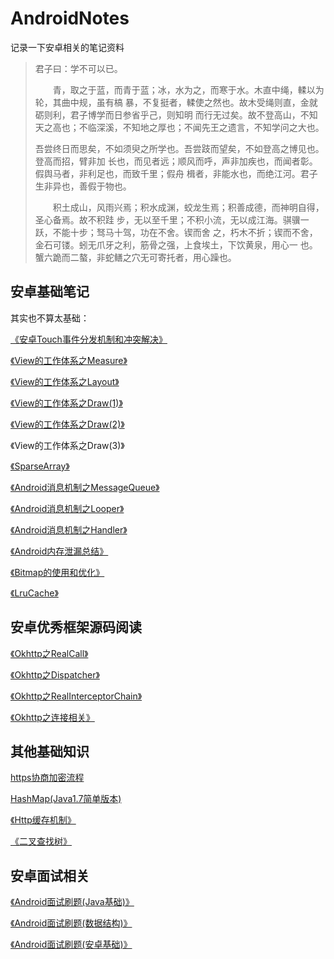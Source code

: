

# AndroidNotes


记录一下安卓相关的笔记资料



> 君子曰：学不可以已。
>
>　　青，取之于蓝，而青于蓝；冰，水为之，而寒于水。木直中绳，輮以为轮，其曲中规，虽有槁
> 暴，不复挺者，輮使之然也。故木受绳则直，金就砺则利，君子博学而日参省乎己，则知明
> 而行无过矣。故不登高山，不知天之高也；不临深溪，不知地之厚也；不闻先王之遗言，不知学问之大也。   
> 
>   吾尝终日而思矣，不如须臾之所学也。吾尝跂而望矣，不如登高之博见也。登高而招，臂非加
> 长也，而见者远；顺风而呼，声非加疾也，而闻者彰。假舆马者，非利足也，而致千里；假舟 
> 楫者，非能水也，而绝江河。君子生非异也，善假于物也。   
> 
>　　积土成山，风雨兴焉；积水成渊，蛟龙生焉；积善成德，而神明自得，圣心备焉。故不积跬
> 步，无以至千里；不积小流，无以成江海。骐骥一跃，不能十步；驽马十驾，功在不舍。锲而舍
> 之，朽木不折；锲而不舍，金石可镂。蚓无爪牙之利，筋骨之强，上食埃土，下饮黄泉，用心一
> 也。蟹六跪而二螯，非蛇鳝之穴无可寄托者，用心躁也。
　　
　　

## 安卓基础笔记

其实也不算太基础：

[《安卓Touch事件分发机制和冲突解决》](https://github.com/DingoDemon/AndroidNotes/blob/master/AndroidBasicKnowledgeNotes/%E5%AE%89%E5%8D%93Touch%E4%BA%8B%E4%BB%B6%E5%88%86%E5%8F%91%E6%9C%BA%E5%88%B6%E5%92%8C%E5%86%B2%E7%AA%81%E8%A7%A3%E5%86%B3.md)

[《View的工作体系之Measure》](https://github.com/DingoDemon/AndroidNotes/blob/master/AndroidBasicKnowledgeNotes/View%E7%9A%84%E5%B7%A5%E4%BD%9C%E4%BD%93%E7%B3%BB%E4%B9%8BMeasure.md)

[《View的工作体系之Layout》](https://github.com/DingoDemon/AndroidNotes/blob/master/AndroidBasicKnowledgeNotes/View%E7%9A%84%E5%B7%A5%E4%BD%9C%E4%BD%93%E7%B3%BB%E4%B9%8BLayout.md)


[《View的工作体系之Draw(1)》](https://github.com/DingoDemon/AndroidNotes/blob/master/AndroidBasicKnowledgeNotes/View%E7%9A%84%E5%B7%A5%E4%BD%9C%E4%BD%93%E7%B3%BB%E4%B9%8BDraw(1).md)

[《View的工作体系之Draw(2)》](https://github.com/DingoDemon/AndroidNotes/blob/master/AndroidBasicKnowledgeNotes/View%E7%9A%84%E5%B7%A5%E4%BD%9C%E4%BD%93%E7%B3%BB%E4%B9%8BDraw(2).md)

《View的工作体系之Draw(3)》
 
 [《SparseArray》](https://github.com/DingoDemon/AndroidNotes/blob/master/AndroidBasicKnowledgeNotes/SparseArray.md)
 
 [《Android消息机制之MessageQueue》](https://github.com/DingoDemon/AndroidNotes/blob/master/AndroidBasicKnowledgeNotes/MessageQueue.md)
 
 [《Android消息机制之Looper》](https://github.com/DingoDemon/AndroidNotes/blob/master/AndroidBasicKnowledgeNotes/Looper.md)
 
 [《Android消息机制之Handler》](https://github.com/DingoDemon/AndroidNotes/blob/master/AndroidBasicKnowledgeNotes/Handler.md)
 
 
 [《Android内存泄漏总结》](https://github.com/DingoDemon/AndroidNotes/blob/master/AndroidBasicKnowledgeNotes/Android%E5%86%85%E5%AD%98%E6%B3%84%E6%BC%8F%E6%80%BB%E7%BB%93.md)
 
 
 [《Bitmap的使用和优化》](https://github.com/DingoDemon/AndroidNotes/blob/master/AndroidBasicKnowledgeNotes/Bitmap.md)
 
  [《LruCache》]( https://github.com/DingoDemon/AndroidNotes/blob/master/AndroidBasicKnowledgeNotes/LruCache.md)

 
## 安卓优秀框架源码阅读

[《Okhttp之RealCall》](https://github.com/DingoDemon/AndroidNotes/blob/master/AndroidFrameSourceCodeReadNotes/okhttp/Okhttp_Source_Code_RealCall.md)

[《Okhttp之Dispatcher》](https://github.com/DingoDemon/AndroidNotes/blob/master/AndroidFrameSourceCodeReadNotes/okhttp/Okhttp_Source_Code_Dispatcher.md)

[《Okhttp之RealInterceptorChain》](https://github.com/DingoDemon/AndroidNotes/blob/master/AndroidFrameSourceCodeReadNotes/okhttp/Okhttp_Source_Code_RealInterceptorChain.md)


[《Okhttp之连接相关》](https://github.com/DingoDemon/AndroidNotes/blob/master/AndroidFrameSourceCodeReadNotes/okhttp/Okhttp_Source_Code_connection_about.md)

## 其他基础知识

[https协商加密流程](https://github.com/DingoDemon/AndroidNotes/blob/master/OtherBasicKnowledge/https%E5%8D%8F%E5%95%86%E5%8A%A0%E5%AF%86%E6%B5%81%E7%A8%8B.md)

[HashMap(Java1.7简单版本)](https://github.com/DingoDemon/AndroidNotes/blob/master/OtherBasicKnowledge/HashMap.md)

[《Http缓存机制》](https://github.com/DingoDemon/AndroidNotes/blob/master/OtherBasicKnowledge/HttpCache.md)

[《二叉查找树》](https://github.com/DingoDemon/AndroidNotes/blob/master/OtherBasicKnowledge/BinarySearchTree.md)

## 安卓面试相关
[《Android面试刷题(Java基础)》](https://github.com/DingoDemon/AndroidNotes/blob/master/InterviewAbout/Android%E9%9D%A2%E8%AF%95%E5%88%B7%E9%A2%98(Java%E5%9F%BA%E7%A1%80).md)

[《Android面试刷题(数据结构)》](https://github.com/DingoDemon/AndroidNotes/blob/master/InterviewAbout/Android%E9%9D%A2%E8%AF%95%E5%88%B7%E9%A2%98(%E6%95%B0%E6%8D%AE%E7%BB%93%E6%9E%84).md)

[《Android面试刷题(安卓基础)》](https://github.com/DingoDemon/AndroidNotes/blob/master/InterviewAbout/Android%E9%9D%A2%E8%AF%95%E5%88%B7%E9%A2%98(%E5%AE%89%E5%8D%93%E5%9F%BA%E7%A1%80).md)
 
 
 